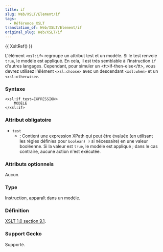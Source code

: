 ```yaml
---
title: if
slug: Web/XSLT/Element/if
tags:
  - Référence_XSLT
translation_of: Web/XSLT/Element/if
original_slug: Web/XSLT/if
---
```

{{ XsltRef() }}

L'élément `<xsl:if>` regroupe un attribut test et un modèle. Si le test renvoie `true`, le modèle est appliqué. En cela, il est très semblable à l'instruction `if` d'autres langages. Cependant, pour simuler un \<tt>if-then-else\</tt>, vous devrez utilisez l'élément `<xsl:choose>` avec un descendant `<xsl:when>` et un `<xsl:otherwise>`.

### Syntaxe

    <xsl:if test=EXPRESSION>
    	MODÈLE
    </xsl:if>

### Attribut obligatoire

- `test`
  - : Contient une expression XPath qui peut être évaluée (en utilisant les règles définies pour `boolean( )` si nécessaire) en une valeur booléenne. Si la valeur est `true`, le modèle est appliqué&nbsp;; dans le cas contraire, aucune action n'est exécutée.

### Attributs optionnels

Aucun.

### Type

Instruction, apparaît dans un modèle.

### Définition

[XSLT 1.0 section 9.1](http://www.w3.org/TR/xslt#section-Conditional-Processing-with-xsl:if).

### Support Gecko

Supporté.
